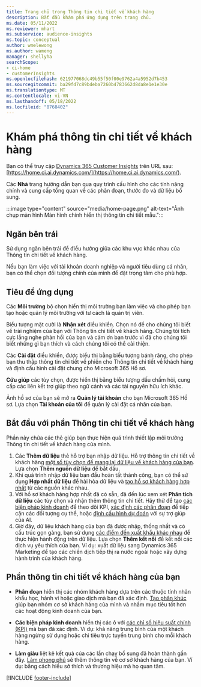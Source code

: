 ```yaml
---
title: Trang chủ trong Thông tin chi tiết về khách hàng
description: Bắt đầu khám phá ứng dụng trên trang chủ.
ms.date: 05/11/2022
ms.reviewer: mhart
ms.subservice: audience-insights
ms.topic: conceptual
author: wmelewong
ms.author: wameng
manager: shellyha
searchScope:
- ci-home
- customerInsights
ms.openlocfilehash: 621977068dc49b55f50f00e9762a4a5952d7b453
ms.sourcegitcommit: ba29fd7c89bdeba7260b4783662d8da8e1e1e30e
ms.translationtype: MT
ms.contentlocale: vi-VN
ms.lasthandoff: 05/18/2022
ms.locfileid: "8768402"
---
```

# <a name="explore-customer-insights"></a>Khám phá thông tin chi tiết về khách hàng

Bạn có thể truy cập [Dynamics 365 Customer Insights](https://home.ci.ai.dynamics.com/) trên URL sau: [https://home.ci.ai.dynamics.com/](https://home.ci.ai.dynamics.com/).

Các **Nhà** trang hướng dẫn bạn qua quy trình cấu hình cho các tính năng chính và cung cấp tổng quan về các phân đoạn, thước đo và dữ liệu bổ sung.

:::image type="content" source="media/home-page.png" alt-text="Ảnh chụp màn hình Màn hình chính hiển thị thông tin chi tiết mẫu.":::

## <a name="left-side-pane"></a>Ngăn bên trái

Sử dụng ngăn bên trái để điều hướng giữa các khu vực khác nhau của Thông tin chi tiết về khách hàng.

Nếu bạn làm việc với tài khoản doanh nghiệp và người tiêu dùng cá nhân, bạn có thể chọn đối tượng chính của mình để đặt trọng tâm cho phù hợp.

## <a name="application-header"></a>Tiêu đề ứng dụng

Các **Môi trường** bộ chọn hiển thị môi trường bạn làm việc và cho phép bạn tạo hoặc quản lý môi trường với tư cách là quản trị viên.

Biểu tượng mặt cười là **Nhận xét** điều khiển. Chọn nó để cho chúng tôi biết về trải nghiệm của bạn với Thông tin chi tiết về khách hàng. Chúng tôi tích cực lắng nghe phản hồi của bạn và cảm ơn bạn trước vì đã cho chúng tôi biết những gì bạn thích và cách chúng tôi có thể cải thiện.

Các **Cài đặt** điều khiển, được biểu thị bằng biểu tượng bánh răng, cho phép bạn thu thập thông tin chi tiết về phiên cho Thông tin chi tiết về khách hàng và định cấu hình cài đặt chung cho Microsoft 365 Hồ sơ.

**Cứu giúp** các tùy chọn, được hiển thị bằng biểu tượng dấu chấm hỏi, cung cấp các liên kết trợ giúp theo ngữ cảnh và các tài nguyên hữu ích khác.

Ảnh hồ sơ của bạn sẽ mở ra **Quản lý tài khoản** cho bạn Microsoft 365 Hồ sơ. Lựa chọn **Tài khoản của tôi** để quản lý cài đặt cá nhân của bạn.

## <a name="getting-started-with-customer-insights-section"></a>Bắt đầu với phần Thông tin chi tiết về khách hàng

Phần này chứa các thẻ giúp bạn thực hiện quá trình thiết lập môi trường Thông tin chi tiết về khách hàng của mình.

1. Các **Thêm dữ liệu** thẻ hỗ trợ bạn nhập dữ liệu. Hỗ trợ thông tin chi tiết về khách hàng [một số tùy chọn để mang lại dữ liệu về khách hàng của bạn](data-sources.md). Lựa chọn **Thêm nguồn dữ liệu** để bắt đầu.
1. Khi quá trình nhập dữ liệu ban đầu hoàn tất thành công, bạn có thể sử dụng **Hợp nhất dữ liệu** để hài hòa dữ liệu và [tạo hồ sơ khách hàng hợp nhất](data-unification.md) từ các nguồn khác nhau. 
1. Với hồ sơ khách hàng hợp nhất đã có sẵn, đã đến lúc xem xét **Phân tích dữ liệu** các tùy chọn và nhận thêm thông tin chi tiết. Hãy thử để tạo [các biện pháp kinh doanh](measures.md) để theo dõi KPI, [xác định các phân đoạn](segments.md) để tiếp cận các đối tượng cụ thể, hoặc [định cấu hình dự đoán](predictions-overview.md) với sự trợ giúp của AI.
1. Giờ đây, dữ liệu khách hàng của bạn đã được nhập, thống nhất và có cấu trúc gọn gàng, bạn sử dụng [các điểm đến xuất khẩu khác nhau](export-destinations.md) để thực hiện hành động trên dữ liệu. Lựa chọn **Thêm kết nối** để kết nối các dịch vụ yêu thích của bạn. Ví dụ: xuất dữ liệu sang Dynamics 365 Marketing để tạo các chiến dịch tiếp thị ra nước ngoài hoặc xây dựng hành trình của khách hàng. 

## <a name="your-customer-insights-section"></a>Phần thông tin chi tiết về khách hàng của bạn

- **Phân đoạn** hiển thị các nhóm khách hàng dựa trên các thuộc tính nhân khẩu học, hành vi hoặc giao dịch mà bạn đã xác định. [Tạo phân khúc](segments.md) giúp bạn nhóm cơ sở khách hàng của mình và nhắm mục tiêu tốt hơn các hoạt động kinh doanh của bạn.

- **Các biện pháp kinh doanh** hiển thị các ô với [các chỉ số hiệu suất chính (KPI)](measures.md) mà bạn đã xác định. Ví dụ: khả năng trung bình của một khách hàng ngừng sử dụng hoặc chi tiêu trực tuyến trung bình cho mỗi khách hàng.

- **Làm giàu** liệt kê kết quả của các lần chạy bổ sung đã hoàn thành gần đây. [Làm phong phú](enrichment-hub.md) sẽ thêm thông tin về cơ sở khách hàng của bạn. Ví dụ: bằng cách hiểu sở thích và thương hiệu mà họ quan tâm.


[!INCLUDE [footer-include](includes/footer-banner.md)]
